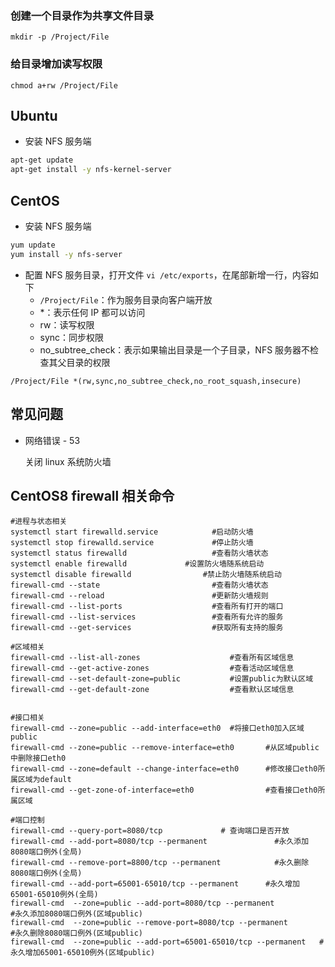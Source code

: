 ### 创建一个目录作为共享文件目录

```
mkdir -p /Project/File
```

### 给目录增加读写权限

```
chmod a+rw /Project/File
```

## Ubuntu

- 安装 NFS 服务端

```bash
apt-get update
apt-get install -y nfs-kernel-server
```

## CentOS

- 安装 NFS 服务端

```bash
yum update
yum install -y nfs-server
```

- 配置 NFS 服务目录，打开文件 `vi /etc/exports`，在尾部新增一行，内容如下
  - `/Project/File`：作为服务目录向客户端开放
  - *：表示任何 IP 都可以访问
  - rw：读写权限
  - sync：同步权限
  - no_subtree_check：表示如果输出目录是一个子目录，NFS 服务器不检查其父目录的权限

```
/Project/File *(rw,sync,no_subtree_check,no_root_squash,insecure)
```

## 常见问题

- 网络错误 - 53

  关闭 linux 系统防火墙

## CentOS8 firewall 相关命令

```
#进程与状态相关
systemctl start firewalld.service            #启动防火墙
systemctl stop firewalld.service             #停止防火墙
systemctl status firewalld                   #查看防火墙状态
systemctl enable firewalld             #设置防火墙随系统启动
systemctl disable firewalld                #禁止防火墙随系统启动
firewall-cmd --state                         #查看防火墙状态
firewall-cmd --reload                        #更新防火墙规则
firewall-cmd --list-ports                    #查看所有打开的端口
firewall-cmd --list-services                 #查看所有允许的服务
firewall-cmd --get-services                  #获取所有支持的服务

#区域相关
firewall-cmd --list-all-zones                    #查看所有区域信息
firewall-cmd --get-active-zones                  #查看活动区域信息
firewall-cmd --set-default-zone=public           #设置public为默认区域
firewall-cmd --get-default-zone                  #查看默认区域信息


#接口相关
firewall-cmd --zone=public --add-interface=eth0  #将接口eth0加入区域public
firewall-cmd --zone=public --remove-interface=eth0       #从区域public中删除接口eth0
firewall-cmd --zone=default --change-interface=eth0      #修改接口eth0所属区域为default
firewall-cmd --get-zone-of-interface=eth0                #查看接口eth0所属区域

#端口控制
firewall-cmd --query-port=8080/tcp             # 查询端口是否开放
firewall-cmd --add-port=8080/tcp --permanent               #永久添加8080端口例外(全局)
firewall-cmd --remove-port=8800/tcp --permanent            #永久删除8080端口例外(全局)
firewall-cmd --add-port=65001-65010/tcp --permanent      #永久增加65001-65010例外(全局)
firewall-cmd  --zone=public --add-port=8080/tcp --permanent            #永久添加8080端口例外(区域public)
firewall-cmd  --zone=public --remove-port=8080/tcp --permanent         #永久删除8080端口例外(区域public)
firewall-cmd  --zone=public --add-port=65001-65010/tcp --permanent   #永久增加65001-65010例外(区域public)
```

